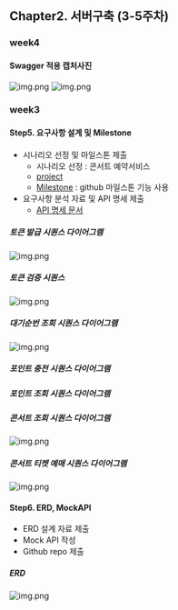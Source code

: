 ## Chapter2. 서버구축 (3-5주차)

### week4
#### Swagger 적용 캡처사진
![img.png](resources/diagrams/images/swagger-screenshot.png)
![img.png](resources/diagrams/images/swagger-screenshot2.png)

### week3
#### Step5. 요구사항 설계 및 Milestone
- 시나리오 선정 및 마일스톤 제출
  - 시나리오 선정 : 콘서트 예약서비스
  - [project](https://github.com/users/kyun22/projects/1)
  - [Milestone](https://github.com/kyun22/hhplus_w3to5/milestones) : github 마일스톤 기능 사용 
- 요구사항 분석 자료 및 API 명세 제출
  - [API 명세 문서](https://documenter.getpostman.com/view/31502676/2sA35HWfuJ)
 
##### 토큰 발급 시퀀스 다이어그램
![img.png](resources/diagrams/images/generate-token-seq.png)

##### 토큰 검증 시퀀스
![img.png](resources/diagrams/images/validate-token-seq.png)

##### 대기순번 조회 시퀀스 다이어그램
![img.png](resources/diagrams/images/check-waiting-position-seq.png)

##### 포인트 충전 시퀀스 다이어그램

##### 포인트 조회 시퀀스 다이어그램

##### 콘서트 조회 시퀀스 다이어그램
![img.png](resources/diagrams/images/search-concert-info-seq.png)

##### 콘서트 티켓 예매 시퀀스 다이어그램
![img.png](resources/diagrams/images/ticket-reservation-seq.png)

#### Step6. ERD, MockAPI
- ERD 설계 자료 제출
- Mock API 작성
- Github repo 제출

##### ERD
![img.png](resources/diagrams/images/erd.png)